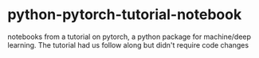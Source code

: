 # python-pytorch-tutorial-notebook
notebooks from a tutorial on pytorch, a python package for machine/deep learning. The tutorial had us follow along but didn't require code changes
